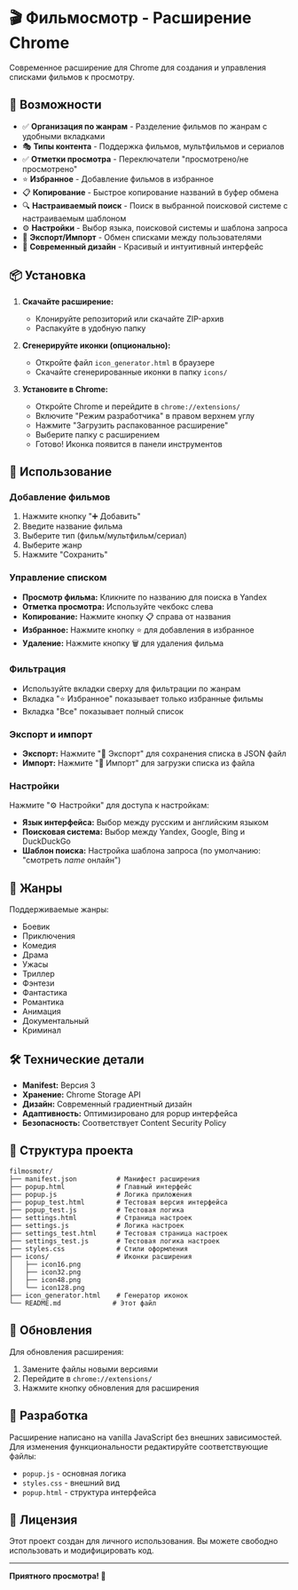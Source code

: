 # 🎬 Фильмосмотр - Расширение Chrome

Современное расширение для Chrome для создания и управления списками фильмов к просмотру.

## 🌟 Возможности

- ✅ **Организация по жанрам** - Разделение фильмов по жанрам с удобными вкладками
- 🎭 **Типы контента** - Поддержка фильмов, мультфильмов и сериалов
- ✅ **Отметки просмотра** - Переключатели "просмотрено/не просмотрено"
- ⭐ **Избранное** - Добавление фильмов в избранное
- 📋 **Копирование** - Быстрое копирование названий в буфер обмена
- 🔍 **Настраиваемый поиск** - Поиск в выбранной поисковой системе с настраиваемым шаблоном
- ⚙️ **Настройки** - Выбор языка, поисковой системы и шаблона запроса
- 💾 **Экспорт/Импорт** - Обмен списками между пользователями
- 🎨 **Современный дизайн** - Красивый и интуитивный интерфейс

## 📦 Установка

1. **Скачайте расширение:**
   - Клонируйте репозиторий или скачайте ZIP-архив
   - Распакуйте в удобную папку

2. **Сгенерируйте иконки (опционально):**
   - Откройте файл `icon_generator.html` в браузере
   - Скачайте сгенерированные иконки в папку `icons/`

3. **Установите в Chrome:**
   - Откройте Chrome и перейдите в `chrome://extensions/`
   - Включите "Режим разработчика" в правом верхнем углу
   - Нажмите "Загрузить распакованное расширение"
   - Выберите папку с расширением
   - Готово! Иконка появится в панели инструментов

## 🎯 Использование

### Добавление фильмов
1. Нажмите кнопку "➕ Добавить"
2. Введите название фильма
3. Выберите тип (фильм/мультфильм/сериал)
4. Выберите жанр
5. Нажмите "Сохранить"

### Управление списком
- **Просмотр фильма:** Кликните по названию для поиска в Yandex
- **Отметка просмотра:** Используйте чекбокс слева
- **Копирование:** Нажмите кнопку 📋 справа от названия
- **Избранное:** Нажмите кнопку ⭐ для добавления в избранное
- **Удаление:** Нажмите кнопку 🗑️ для удаления фильма

### Фильтрация
- Используйте вкладки сверху для фильтрации по жанрам
- Вкладка "⭐ Избранное" показывает только избранные фильмы
- Вкладка "Все" показывает полный список

### Экспорт и импорт
- **Экспорт:** Нажмите "💾 Экспорт" для сохранения списка в JSON файл
- **Импорт:** Нажмите "📁 Импорт" для загрузки списка из файла

### Настройки
Нажмите "⚙️ Настройки" для доступа к настройкам:

- **Язык интерфейса:** Выбор между русским и английским языком
- **Поисковая система:** Выбор между Yandex, Google, Bing и DuckDuckGo
- **Шаблон поиска:** Настройка шаблона запроса (по умолчанию: "смотреть *name* онлайн")

## 🎨 Жанры

Поддерживаемые жанры:
- Боевик
- Приключения
- Комедия
- Драма
- Ужасы
- Триллер
- Фэнтези
- Фантастика
- Романтика
- Анимация
- Документальный
- Криминал

## 🛠 Технические детали

- **Manifest:** Версия 3
- **Хранение:** Chrome Storage API
- **Дизайн:** Современный градиентный дизайн
- **Адаптивность:** Оптимизировано для popup интерфейса
- **Безопасность:** Соответствует Content Security Policy

## 📄 Структура проекта

```
filmosmotr/
├── manifest.json          # Манифест расширения
├── popup.html             # Главный интерфейс
├── popup.js               # Логика приложения
├── popup_test.html        # Тестовая версия интерфейса
├── popup_test.js          # Тестовая логика
├── settings.html          # Страница настроек
├── settings.js            # Логика настроек
├── settings_test.html     # Тестовая страница настроек
├── settings_test.js       # Тестовая логика настроек
├── styles.css             # Стили оформления
├── icons/                 # Иконки расширения
│   ├── icon16.png
│   ├── icon32.png
│   ├── icon48.png
│   └── icon128.png
├── icon_generator.html    # Генератор иконок
└── README.md             # Этот файл
```

## 🔄 Обновления

Для обновления расширения:
1. Замените файлы новыми версиями
2. Перейдите в `chrome://extensions/`
3. Нажмите кнопку обновления для расширения

## 🚀 Разработка

Расширение написано на vanilla JavaScript без внешних зависимостей. Для изменения функциональности редактируйте соответствующие файлы:

- `popup.js` - основная логика
- `styles.css` - внешний вид
- `popup.html` - структура интерфейса

## 📝 Лицензия

Этот проект создан для личного использования. Вы можете свободно использовать и модифицировать код.

---

**Приятного просмотра! 🍿**